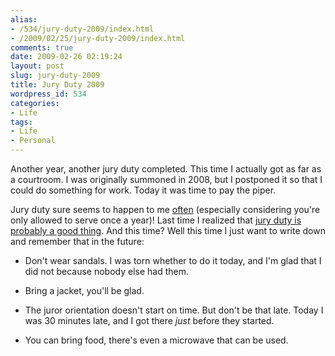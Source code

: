 ```yaml
---
alias:
- /534/jury-duty-2009/index.html
- /2009/02/25/jury-duty-2009/index.html
comments: true
date: 2009-02-26 02:19:24
layout: post
slug: jury-duty-2009
title: Jury Duty 2009
wordpress_id: 534
categories:
- Life
tags:
- Life
- Personal
---
```


Another year, another jury duty completed.  This time I actually got as far as a courtroom.  I was originally summoned in 2008, but I postponed it so that I could do something for work.  Today it was time to pay the piper.

Jury duty sure seems to happen to me [often](http://www.goingthewongway.com/2007/05/24/lovely-civic-duty/) (especially considering you're only allowed to serve once a year)!  Last time I realized that [jury duty is probably a good thing](http://www.goingthewongway.com/2007/05/25/jury-duty-is-good/).  And this time?  Well this time I just want to write down and remember that in the future:





  * Don't wear sandals.  I was torn whether to do it today, and I'm glad that I did not because nobody else had them.


  * Bring a jacket, you'll be glad.


  * The juror orientation doesn't start on time.  But don't be that late.  Today I was 30 minutes late, and I got there _just_ before they started.


  * You can bring food, there's even a microwave that can be used.


